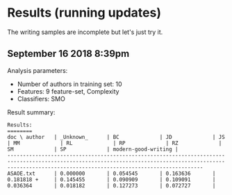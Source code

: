# Results (running updates)

The writing samples are incomplete but let's just try it.

## September 16 2018 8:39pm

Analysis parameters:

- Number of authors in training set: 10
- Features: 9 feature-set, Complexity
- Classifiers: SMO

Result summary:

    Results:
    ========
    doc \ author   | _Unknown_      | BC             | JD             | JS             | MM             | RL             | RP             | RZ             | SM             | SP             | modern-good-writing |
    -----------------------------------------------------------------------------------------------------------------------------------------------------------------------------------------------------------
    ASAOE.txt      | 0.000000       | 0.054545       | 0.163636       | 0.181818 +     | 0.145455       | 0.090909       | 0.109091       | 0.036364       | 0.018182       | 0.127273       | 0.072727       |
